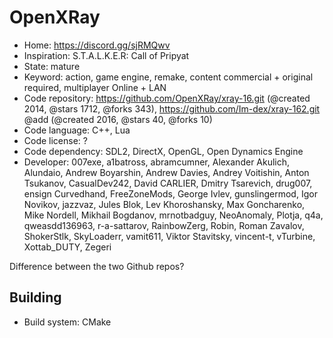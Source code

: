 # OpenXRay

- Home: https://discord.gg/sjRMQwv
- Inspiration: S.T.A.L.K.E.R: Call of Pripyat
- State: mature
- Keyword: action, game engine, remake, content commercial + original required, multiplayer Online + LAN
- Code repository: https://github.com/OpenXRay/xray-16.git (@created 2014, @stars 1712, @forks 343), https://github.com/Im-dex/xray-162.git @add (@created 2016, @stars 40, @forks 10)
- Code language: C++, Lua
- Code license: ?
- Code dependency: SDL2, DirectX, OpenGL, Open Dynamics Engine
- Developer: 007exe, a1batross, abramcumner, Alexander Akulich, Alundaio, Andrew Boyarshin, Andrew Davies, Andrey Voitishin, Anton Tsukanov, CasualDev242, David CARLIER, Dmitry Tsarevich, drug007, ensign Curvedhand, FreeZoneMods, George Ivlev, gunslingermod, Igor Novikov, jazzvaz, Jules Blok, Lev Khoroshansky, Max Goncharenko, Mike Nordell, Mikhail Bogdanov, mrnotbadguy, NeoAnomaly, Plotja, q4a, qweasdd136963, r-a-sattarov, RainbowZerg, Robin, Roman Zavalov, ShokerStlk, SkyLoaderr, vamit611, Viktor Stavitsky, vincent-t, vTurbine, Xottab_DUTY, Zegeri

Difference between the two Github repos?

## Building

- Build system: CMake
